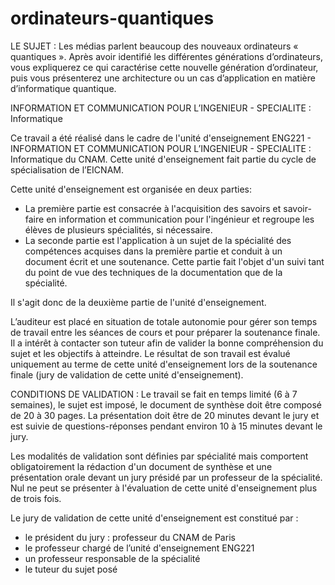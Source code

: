 # ordinateurs-quantiques

LE SUJET : Les médias parlent beaucoup des nouveaux ordinateurs « quantiques ». Après avoir identifié les différentes générations d’ordinateurs, vous expliquerez ce qui caractérise cette nouvelle génération d’ordinateur, puis vous présenterez une architecture ou un cas d’application en matière d’informatique quantique.

INFORMATION ET COMMUNICATION POUR L’INGENIEUR - SPECIALITE : Informatique

Ce travail a été réalisé dans le cadre de l'unité d'enseignement ENG221 - INFORMATION ET COMMUNICATION POUR L’INGENIEUR - SPECIALITE : Informatique du CNAM. Cette unité d'enseignement fait partie du cycle de spécialisation de l’EICNAM.

Cette unité d'enseignement est organisée en deux parties:
- La première partie est consacrée à l'acquisition des savoirs et savoir-faire en information et communication pour l'ingénieur et regroupe les élèves de plusieurs spécialités, si nécessaire.
- La seconde partie est l'application à un sujet de la spécialité des compétences acquises dans la première partie et conduit à un document écrit et une soutenance. Cette partie fait l'objet d'un suivi tant du point de vue des techniques de la documentation que de la spécialité.

Il s'agit donc de la deuxième partie de l'unité d'enseignement.

L’auditeur est placé en situation de totale autonomie pour gérer son temps de travail entre les séances de cours et pour préparer la soutenance finale. Il a intérêt à contacter son tuteur afin de valider la bonne compréhension du sujet et les objectifs à atteindre. Le résultat de son travail est évalué uniquement au terme de cette unité d'enseignement lors de la soutenance finale (jury de validation de cette unité d'enseignement).

CONDITIONS DE VALIDATION :
Le travail se fait en temps limité (6 à 7 semaines), le sujet est imposé, le document de synthèse doit être composé de 20 à 30 pages. La présentation doit être de 20 minutes devant le jury et est suivie de questions-réponses pendant environ 10 à 15 minutes devant le jury. 

Les modalités de validation sont définies par spécialité mais comportent obligatoirement la rédaction d'un document de synthèse et une présentation orale devant un jury présidé par un professeur de la spécialité.
Nul ne peut se présenter à l'évaluation de cette unité d'enseignement plus de trois fois.

Le jury de validation de cette unité d'enseignement est constitué par :
- le président du jury : professeur du CNAM de Paris
- le professeur chargé de l’unité d'enseignement ENG221
- un professeur responsable de la spécialité
- le tuteur du sujet posé

                                                              

